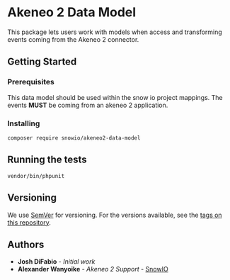 # Akeneo 2 Data Model

This package lets users work with models when access and transforming events coming 
from the Akeneo 2 connector.

## Getting Started

### Prerequisites

This data model should be used within the snow io project mappings. The events **MUST** be coming
from an akeneo 2 application.

### Installing

```
composer require snowio/akeneo2-data-model
```

## Running the tests

```
vendor/bin/phpunit
```


## Versioning

We use [SemVer](http://semver.org/) for versioning. For the versions available, see the [tags on this repository](https://github.com/your/project/tags). 

## Authors
* **Josh DiFabio** - *Initial work* 
* **Alexander Wanyoike** - *Akeneo 2 Support* - [SnowIO](https://github.com/snowio)




